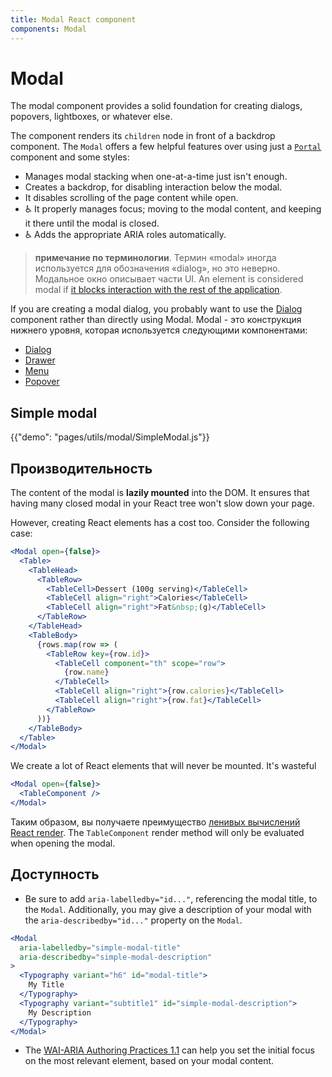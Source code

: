 ```yaml
---
title: Modal React component
components: Modal
---
```

# Modal

<p class="description">The modal component provides a solid foundation for creating dialogs, popovers, lightboxes, or whatever else.</p>

The component renders its `children` node in front of a backdrop component. The `Modal` offers a few helpful features over using just a [`Portal`](/utils/portal/) component and some styles:

- Manages modal stacking when one-at-a-time just isn't enough.
- Creates a backdrop, for disabling interaction below the modal.
- It disables scrolling of the page content while open.
- ♿️ It properly manages focus; moving to the modal content, and keeping it there until the modal is closed.
- ♿️ Adds the appropriate ARIA roles automatically.

> **примечание по терминологии**. Термин «modal» иногда используется для обозначения «dialog», но это неверно. Модальное окно описывает части UI. An element is considered modal if [it blocks interaction with the rest of the application](https://en.wikipedia.org/wiki/Modal_window).

If you are creating a modal dialog, you probably want to use the [Dialog](/demos/dialogs/) component rather than directly using Modal. Modal - это конструкция нижнего уровня, которая используется следующими компонентами:

- [Dialog](/demos/dialogs/)
- [Drawer](/demos/drawers/)
- [Menu](/demos/menus/)
- [Popover](/utils/popover/)

## Simple modal

{{"demo": "pages/utils/modal/SimpleModal.js"}}

## Производительность

The content of the modal is **lazily mounted** into the DOM. It ensures that having many closed modal in your React tree won't slow down your page.

However, creating React elements has a cost too. Consider the following case:

```jsx
<Modal open={false}>
  <Table>
    <TableHead>
      <TableRow>
        <TableCell>Dessert (100g serving)</TableCell>
        <TableCell align="right">Calories</TableCell>
        <TableCell align="right">Fat&nbsp;(g)</TableCell>
      </TableRow>
    </TableHead>
    <TableBody>
      {rows.map(row => (
        <TableRow key={row.id}>
          <TableCell component="th" scope="row">
            {row.name}
          </TableCell>
          <TableCell align="right">{row.calories}</TableCell>
          <TableCell align="right">{row.fat}</TableCell>
        </TableRow>
      ))}
    </TableBody>
  </Table>
</Modal>
```

We create a lot of React elements that will never be mounted. It's wasteful

```jsx
<Modal open={false}>
  <TableComponent />
</Modal>
```

Таким образом, вы получаете преимущество [ленивых вычислений React render](https://overreacted.io/react-as-a-ui-runtime/#lazy-evaluation). The `TableComponent` render method will only be evaluated when opening the modal.

## Доступность

- Be sure to add `aria-labelledby="id..."`, referencing the modal title, to the `Modal`. Additionally, you may give a description of your modal with the `aria-describedby="id..."` property on the `Modal`.

```jsx
<Modal
  aria-labelledby="simple-modal-title"
  aria-describedby="simple-modal-description"
>
  <Typography variant="h6" id="modal-title">
    My Title
  </Typography>
  <Typography variant="subtitle1" id="simple-modal-description">
    My Description
  </Typography>
</Modal>
```

- The [WAI-ARIA Authoring Practices 1.1](https://www.w3.org/TR/wai-aria-practices/examples/dialog-modal/dialog.html) can help you set the initial focus on the most relevant element, based on your modal content.
